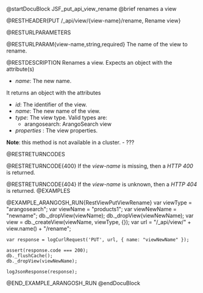 
@startDocuBlock JSF_put_api_view_rename
@brief renames a view

@RESTHEADER{PUT /_api/view/{view-name}/rename, Rename view}

@RESTURLPARAMETERS

@RESTURLPARAM{view-name,string,required}
The name of the view to rename.

@RESTDESCRIPTION
Renames a view. Expects an object with the attribute(s)

- *name*: The new name.

It returns an object with the attributes

- *id*: The identifier of the view.
- *name*: The new name of the view.
- *type*: The view type. Valid types are:
  - arangosearch: ArangoSearch view
- *properties* : The view properties.

**Note**: this method is not available in a cluster. - ???

@RESTRETURNCODES

@RESTRETURNCODE{400}
If the *view-name* is missing, then a *HTTP 400* is
returned.

@RESTRETURNCODE{404}
If the *view-name* is unknown, then a *HTTP 404*
is returned.
@EXAMPLES

@EXAMPLE_ARANGOSH_RUN{RestViewPutViewRename}
    var viewType = "arangosearch";
    var viewName = "products1";
    var viewNewName = "newname";
    db._dropView(viewName);
    db._dropView(viewNewName);
    var view = db._createView(viewName, viewType, {});
    var url = "/_api/view/" + view.name() + "/rename";

    var response = logCurlRequest('PUT', url, { name: "viewNewName" });

    assert(response.code === 200);
    db._flushCache();
    db._dropView(viewNewName);

    logJsonResponse(response);
@END_EXAMPLE_ARANGOSH_RUN
@endDocuBlock
